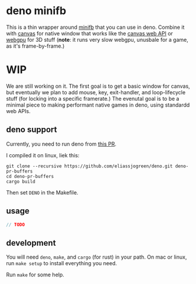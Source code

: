 # deno minifb

This is a thin wrapper around [minifb](https://github.com/emoon/minifb) that you can use in deno. Combine it with [canvas](https://github.com/DjDeveloperr/deno-canvas) for native window that works like the [canvas web API](https://developer.mozilla.org/en-US/docs/Web/API/Canvas_API) or [webgpu](https://deno.land/x/deno@v1.9.2/op_crates/webgpu) for 3D stuff (**note**: it runs very slow webgpu, unusbale for a game, as it's frame-by-frame.)

# WIP

We are still working on it. The first goal is to get a basic window for canvas, but eventually we plan to add mouse, key, exit-handler, and loop-lifecycle stuff (for locking into a specific framerate.) The evenutal goal is to be a minimal piece to making performant native games in deno, using standardd web APIs.

## deno support

Currently, you need to run deno from [this PR](https://github.com/denoland/deno/pull/11648).

I compiled it on linux, liek this:

```
git clone --recursive https://github.com/eliassjogreen/deno.git deno-pr-buffers
cd deno-pr-buffers
cargo build
```

Then set `DENO` in the Makefile.

## usage

```ts
// TODO
```

## development

You will need `deno`, `make`, and `cargo` (for rust) in your path. On mac or linux, run `make setup` to install everything you need.

Run `make` for some help.
